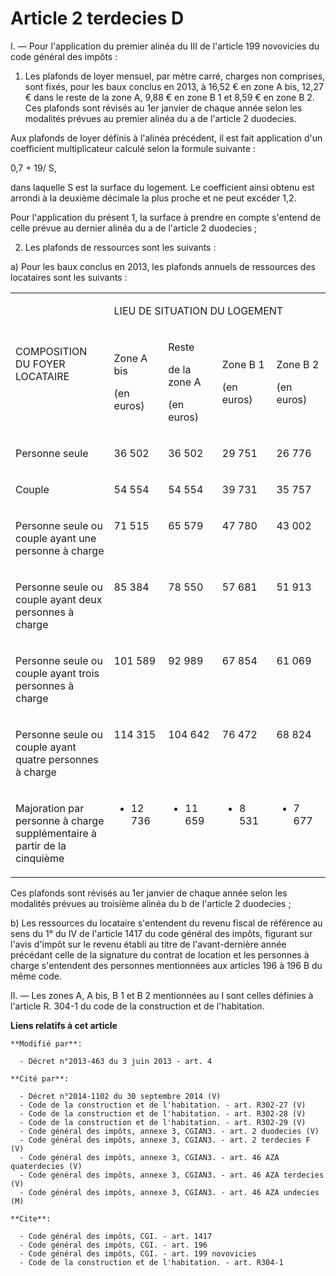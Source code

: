 # Article 2 terdecies D

I. ― Pour l'application du premier alinéa du III de l'article 199 novovicies du code général des impôts : 

1. Les plafonds de loyer mensuel, par mètre carré, charges non comprises, sont fixés, pour les baux conclus en 2013, à 16,52
€ en zone A bis, 12,27 € dans le reste de la zone A, 9,88 € en zone B 1 et 8,59 € en zone B 2. Ces plafonds sont révisés au
1er janvier de chaque année selon les modalités prévues au premier alinéa du a de l'article 2 duodecies. 

Aux plafonds de loyer définis à l'alinéa précédent, il est fait application d'un coefficient multiplicateur calculé selon la
formule suivante : 

0,7 + 19/ S, 

dans laquelle S est la surface du logement. Le coefficient ainsi obtenu est arrondi à la deuxième décimale la plus proche et
ne peut excéder 1,2. 

Pour l'application du présent 1, la surface à prendre en compte s'entend de celle prévue au dernier alinéa du a de l'article
2 duodecies ; 

2. Les plafonds de ressources sont les suivants : 

a) Pour les baux conclus en 2013, les plafonds annuels de ressources des locataires sont les suivants : 

<table>
    <tbody>
      <tr>
        <td rowspan="2" width="227">

COMPOSITION DU FOYER LOCATAIRE 

</td>
        <td width="454" colspan="4">

LIEU DE SITUATION DU LOGEMENT 

</td>
      </tr>
      <tr>
        <td width="113">

Zone A bis 

(en euros) 

</td>
        <td width="113">

Reste 

de la zone A 

(en euros) 

</td>
        <td width="113">

Zone B 1 

(en euros) 

</td>
        <td width="113">

Zone B 2 

(en euros) 

</td>
      </tr>
      <tr>
        <td width="227" valign="top">

Personne seule 

</td>
        <td valign="top" width="113">

36 502 

</td>
        <td valign="top" width="113">

36 502 

</td>
        <td valign="top" width="113">

29 751 

</td>
        <td valign="top" width="113">

26 776 

</td>
      </tr>
      <tr>
        <td width="227" valign="top">

Couple 

</td>
        <td valign="top" width="113">

54 554 

</td>
        <td valign="top" width="113">

54 554 

</td>
        <td width="113" valign="top">

39 731 

</td>
        <td width="113" valign="top">

35 757 

</td>
      </tr>
      <tr>
        <td valign="top" width="227">

Personne seule ou couple ayant une personne à charge 

</td>
        <td valign="top" width="113">

71 515 

</td>
        <td valign="top" width="113">

65 579 

</td>
        <td width="113" valign="top">

47 780 

</td>
        <td width="113" valign="top">

43 002 

</td>
      </tr>
      <tr>
        <td valign="top" width="227">

Personne seule ou couple ayant deux personnes à charge 

</td>
        <td valign="top" width="113">

85 384 

</td>
        <td valign="top" width="113">

78 550 

</td>
        <td width="113" valign="top">

57 681 

</td>
        <td width="113" valign="top">

51 913 

</td>
      </tr>
      <tr>
        <td valign="top" width="227">

Personne seule ou couple ayant trois personnes à charge 

</td>
        <td width="113" valign="top">

101 589 

</td>
        <td valign="top" width="113">

92 989 

</td>
        <td width="113" valign="top">

67 854 

</td>
        <td width="113" valign="top">

61 069 

</td>
      </tr>
      <tr>
        <td valign="top" width="227">

Personne seule ou couple ayant quatre personnes à charge 

</td>
        <td valign="top" width="113">

114 315 

</td>
        <td width="113" valign="top">

104 642 

</td>
        <td valign="top" width="113">

76 472 

</td>
        <td valign="top" width="113">

68 824 

</td>
      </tr>
      <tr>
        <td valign="top" width="227">

Majoration par personne à charge supplémentaire à partir de la cinquième 

</td>
        <td valign="top" width="113">

+ 12 736 

</td>
        <td valign="top" width="113">

+ 11 659 

</td>
        <td valign="top" width="113">

+ 8 531 

</td>
        <td width="113" valign="top">

+ 7 677 

</td>
      </tr>
    </tbody>
  </table>

Ces plafonds sont révisés au 1er janvier de chaque année selon les modalités prévues au troisième alinéa du b de l'article 2
duodecies ; 

b) Les ressources du locataire s'entendent du revenu fiscal de référence au sens du 1° du IV de l'article 1417 du code
général des impôts, figurant sur l'avis d'impôt sur le revenu établi au titre de l'avant-dernière année précédant celle de la
signature du contrat de location et les personnes à charge s'entendent des personnes mentionnées aux articles 196 à 196 B du
même code. 

II. ― Les zones A, A bis, B 1 et B 2 mentionnées au I sont celles définies à l'article R. 304-1 du code de la construction et
de l'habitation.

**Liens relatifs à cet article**

	**Modifié par**:

	  - Décret n°2013-463 du 3 juin 2013 - art. 4

	**Cité par**:

	  - Décret n°2014-1102 du 30 septembre 2014 (V)
	  - Code de la construction et de l'habitation. - art. R302-27 (V)
	  - Code de la construction et de l'habitation. - art. R302-28 (V)
	  - Code de la construction et de l'habitation. - art. R302-29 (V)
	  - Code général des impôts, annexe 3, CGIAN3. - art. 2 duodecies (V)
	  - Code général des impôts, annexe 3, CGIAN3. - art. 2 terdecies F (V)
	  - Code général des impôts, annexe 3, CGIAN3. - art. 46 AZA quaterdecies (V)
	  - Code général des impôts, annexe 3, CGIAN3. - art. 46 AZA terdecies (V)
	  - Code général des impôts, annexe 3, CGIAN3. - art. 46 AZA undecies (M)

	**Cite**:

	  - Code général des impôts, CGI. - art. 1417
	  - Code général des impôts, CGI. - art. 196
	  - Code général des impôts, CGI. - art. 199 novovicies
	  - Code de la construction et de l'habitation. - art. R304-1
